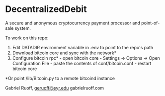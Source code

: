 # DecentralizedDebit

A secure and anonymous cryptocurrency payment processor and point-of-sale system.

To work on this repo:
  1. Edit DATADIR environment variable in .env to point to the repo's path
  2. Download bitcoin core and sync with the network*
  4. Configure bitcoin rpc*
    - open bitcoin core
    - Settings -> Options -> Open Configuration File
    - paste the contents of conf/bitcoin.conf
    - restart bitcoin core

*Or point /lib/Bitcoin.py to a remote bitcoind instance


Gabriel Ruoff, geruoff@syr.edu
gabrielruoff.com
